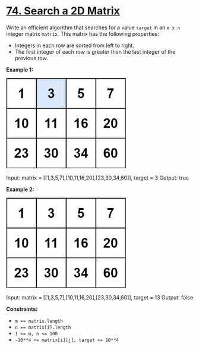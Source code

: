 # [74. Search a 2D Matrix](https://leetcode.com/problems/search-a-2d-matrix/)

Write an efficient algorithm that searches for a value `target` in an `m x n` integer matrix `matrix`. This matrix has the following properties:

- Integers in each row are sorted from left to right.
- The first integer of each row is greater than the last integer of the previous row.

**Example 1:**

![mat](mat.jpeg)

Input: matrix = [[1,3,5,7],[10,11,16,20],[23,30,34,60]], target = 3
Output: true

**Example 2:**

![mat2](mat2.jpeg)

Input: matrix = [[1,3,5,7],[10,11,16,20],[23,30,34,60]], target = 13
Output: false

**Constraints:**

- `m == matrix.length`
- `n == matrix[i].length`
- `1 <= m, n <= 100`
- `-10**4 <= matrix[i][j], target <= 10**4`
